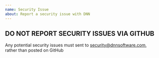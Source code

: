 ```yaml
---
name: Security Issue
about: Report a security issue with DNN
---
```


## DO NOT REPORT SECURITY ISSUES VIA GITHUB

Any potential security issues must sent to security@dnnsoftware.com, rather than posted on GitHub
